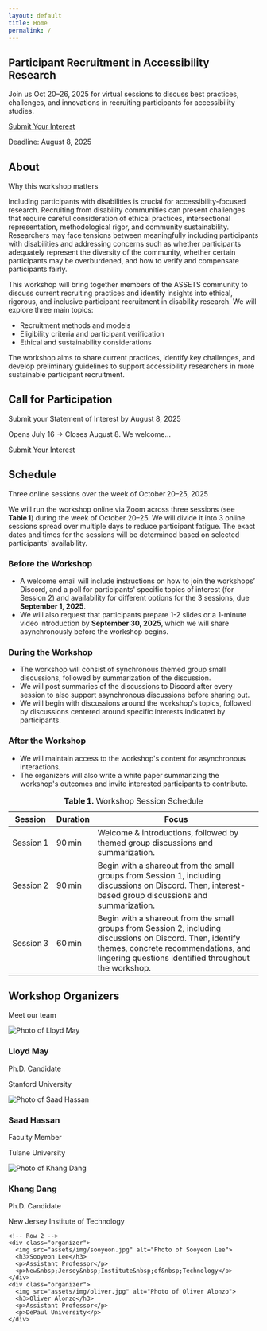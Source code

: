 ```yaml
---
layout: default
title: Home
permalink: /
---
```


<!-- 1) HERO -->
<section id="hero" class="hero" aria-labelledby="hero-heading">
  <h1 id="hero-heading">Participant Recruitment in Accessibility Research</h1>
  <p>
    Join us <time datetime="2025-10-20">Oct 20–26, 2025</time> for virtual sessions to discuss best practices, challenges, and innovations in recruiting participants for accessibility studies.
  </p>
  <div class="hero-cta">
    <a class="btn btn-primary" href="#participate">Submit Your Interest</a>
    <p class="deadline">
      Deadline: <time datetime="2025-08-08">August 8, 2025</time>
    </p>
  </div>
</section>

<!-- 2) WRAP ALL OTHER SECTIONS TO BE CENTERED -->
<div class="content-wrapper">

 <!-- ABOUT -->
<section id="about" class="section section-light" aria-labelledby="about-heading">
<h2 id="about-heading" class="section-heading">About</h2>
<p class="section-subheading">Why this workshop matters</p>
<p>
    Including participants with disabilities is crucial for accessibility-focused research. Recruiting from disability communities can present challenges that require careful consideration of ethical practices, intersectional representation, methodological rigor, and community sustainability. Researchers may face tensions between meaningfully including participants with disabilities and addressing concerns such as whether participants adequately represent the diversity of the community, whether certain participants may be overburdened, and how to verify and compensate participants fairly.
</p>
<p>
    This workshop will bring together members of the ASSETS community to discuss current recruiting practices and identify insights into ethical, rigorous, and inclusive participant recruitment in disability research. We will explore three main topics:
</p>
<ul class="section-list">
  <li>Recruitment methods and models</li>
  <li>Eligibility criteria and participant verification</li>
  <li>Ethical and sustainability considerations</li>
</ul>
<p>
    The workshop aims to share current practices, identify key challenges, and develop preliminary guidelines to support accessibility researchers in more sustainable participant recruitment.
</p>
</section>

<!-- CALL FOR PARTICIPATION -->
<section id="participate" class="section section–light" aria-labelledby="participate-heading">
  <h2 id="participate-heading" class="section-heading">Call for Participation</h2>
  <p class="section-subheading">Submit your Statement of Interest by August 8, 2025</p>
  <p>Opens <time datetime="2025-07-16">July 16</time> → Closes <time datetime="2025-08-08">August 8</time>. We welcome…</p>
  <a class="btn btn-secondary" href="{{ '/participate/' | relative_url }}">Submit Your Interest</a>
</section>

<!-- SCHEDULE -->
<section
  id="schedule"
  class="section section-dark"
  aria-labelledby="schedule-heading"
>
  <h2 id="schedule-heading" class="section-heading">Schedule</h2>
  <p class="section-subheading">
    Three online sessions over the week of October 20–25, 2025
  </p>

<!-- 1) Intro paragraph -->
<p>
We will run the workshop online via Zoom across three sessions (see <strong>Table 1</strong>) during the week of October 20–25. We will divide it into 3 online sessions spread over multiple days to reduce participant fatigue. The exact dates and times for the sessions will be determined based on selected participants' availability.
</p>

  <!-- 2) Phases grid -->
  <div class="schedule-phases">
    <div class="phase">
      <h3>Before the Workshop</h3>
      <ul>
        <li>
          A welcome email will include instructions on how to join the workshops’ Discord, and a poll for participants' specific topics of interest (for Session 2) and availability for different options for the 3 sessions, due <strong>September 1, 2025</strong>.
        </li>
        <li>
          We will also request that participants prepare 1-2 slides or a 1-minute video introduction by <strong>September 30, 2025</strong>, which we will share asynchronously before the workshop begins.
        </li>
      </ul>
    </div>
    <div class="phase">
      <h3>During the Workshop</h3>
      <ul>
        <li>
          The workshop will consist of synchronous themed group small discussions, followed by summarization of the discussion.
        </li>
        <li>
          We will post summaries of the discussions to Discord after every session to also support asynchronous discussions before sharing out.
        </li>
        <li>
          We will begin with discussions around the workshop's topics, followed by discussions centered around specific interests indicated by participants.
        </li>
      </ul>
    </div>
    <div class="phase">
      <h3>After the Workshop</h3>
      <ul>
        <li>
          We will maintain access to the workshop's content for asynchronous interactions.
        </li>
        <li>
          The organizers will also write a white paper summarizing the workshop's outcomes and invite interested participants to contribute.
        </li>
      </ul>
    </div>
  </div>

  <!-- 3) Sessions table -->
  <table class="schedule-table" aria-label="Session schedule">
    <caption> <strong>Table 1.</strong> Workshop Session Schedule</caption>
    <thead>
      <tr>
        <th>Session</th>
        <th>Duration</th>
        <th>Focus</th>
      </tr>
    </thead>
    <tbody>
      <tr>
        <td>Session 1</td>
        <td>90 min</td>
        <td>
          Welcome & introductions, followed by themed group discussions and summarization.
        </td>
      </tr>
      <tr>
        <td>Session 2</td>
        <td>90 min</td>
        <td>
          Begin with a shareout from the small groups from Session 1, including discussions on Discord. Then, interest-based group discussions and summarization.
        </td>
      </tr>
      <tr>
        <td>Session 3</td>
        <td>60 min</td>
        <td>
          Begin with a shareout from the small groups from Session 2, including discussions on Discord. Then, identify themes, concrete recommendations, and lingering questions identified throughout the workshop.
        </td>
      </tr>
    </tbody>
  </table>
</section>

<!-- ORGANIZERS -->
<section id="organizers" class="section section–light" aria-labelledby="organizers-heading">
  <h2 id="organizers-heading" class="section-heading">Workshop Organizers</h2>
  <p class="section-subheading">Meet our team</p>

  <div class="organizers-grid">
    <!-- Row 1 -->
    <div class="organizer">
      <img src="assets/img/lloyd.jpg" alt="Photo of Lloyd May">
      <h3>Lloyd May</h3>
      <p>Ph.D. Candidate</p>
      <p>Stanford University</p>
    </div>
        <div class="organizer">
      <img src="assets/img/saad.jpeg" alt="Photo of Saad Hassan">
      <h3>Saad Hassan</h3>
      <p>Faculty Member</p>
      <p>Tulane University</p>
    </div>
        <div class="organizer">
      <img src="assets/img/khang.jpg" alt="Photo of Khang Dang">
      <h3>Khang Dang</h3>
      <p>Ph.D. Candidate</p>
      <p>New&nbsp;Jersey&nbsp;Institute&nbsp;of&nbsp;Technology</p>
    </div>

    <!-- Row 2 -->
    <div class="organizer">
      <img src="assets/img/sooyeon.jpg" alt="Photo of Sooyeon Lee">
      <h3>Sooyeon Lee</h3>
      <p>Assistant Professor</p>
      <p>New&nbsp;Jersey&nbsp;Institute&nbsp;of&nbsp;Technology</p>
    </div>
    <div class="organizer">
      <img src="assets/img/oliver.jpg" alt="Photo of Oliver Alonzo">
      <h3>Oliver Alonzo</h3>
      <p>Assistant Professor</p>
      <p>DePaul University</p>
    </div>
  </div>
</section>